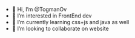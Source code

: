 - 👋 Hi, I’m @TogmanOv
- 👀 I’m interested in FrontEnd dev
- 🌱 I’m currently learning css+js and java as well
- 💞️ I’m looking to collaborate on website

<!---
TogmanOv/TogmanOv is a ✨ special ✨ repository because its `README.md` (this file) appears on your GitHub profile.
You can click the Preview link to take a look at your changes.
--->
